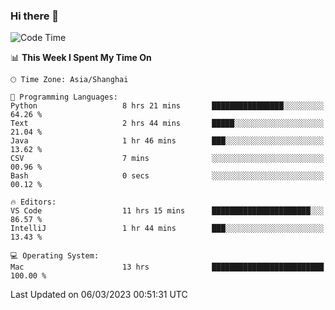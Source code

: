 ### Hi there 👋


<!--START_SECTION:waka-->
![Code Time](http://img.shields.io/badge/Code%20Time-1%2C026%20hrs%2031%20mins-blue)

📊 **This Week I Spent My Time On** 

```text
🕑︎ Time Zone: Asia/Shanghai

💬 Programming Languages: 
Python                   8 hrs 21 mins       ████████████████░░░░░░░░░   64.26 % 
Text                     2 hrs 44 mins       █████░░░░░░░░░░░░░░░░░░░░   21.04 % 
Java                     1 hr 46 mins        ███░░░░░░░░░░░░░░░░░░░░░░   13.62 % 
CSV                      7 mins              ░░░░░░░░░░░░░░░░░░░░░░░░░   00.96 % 
Bash                     0 secs              ░░░░░░░░░░░░░░░░░░░░░░░░░   00.12 % 

🔥 Editors: 
VS Code                  11 hrs 15 mins      ██████████████████████░░░   86.57 % 
IntelliJ                 1 hr 44 mins        ███░░░░░░░░░░░░░░░░░░░░░░   13.43 % 

💻 Operating System: 
Mac                      13 hrs              █████████████████████████   100.00 % 
```


 Last Updated on 06/03/2023 00:51:31 UTC
<!--END_SECTION:waka-->

<!--
**SillyPasty/SillyPasty** is a ✨ _special_ ✨ repository because its `README.md` (this file) appears on your GitHub profile.

Here are some ideas to get you started:

- 🔭 I’m currently working on ...
- 🌱 I’m currently learning ...
- 👯 I’m looking to collaborate on ...
- 🤔 I’m looking for help with ...
- 💬 Ask me about ...
- 📫 How to reach me: ...
- 😄 Pronouns: ...
- ⚡ Fun fact: ...
-->



